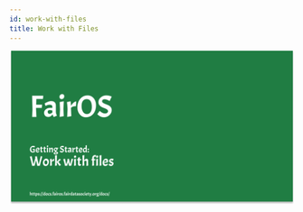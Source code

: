 ```yaml
---
id: work-with-files
title: Work with Files
---
```


[![FairOS Work with Files](./thumbnails/fairOS-Work-with-files.png)](https://drive.google.com/file/d/1daWcI7ckVFRLsr6i8RS9rmKgCThnm5WE/view "FairOS Work with Files")